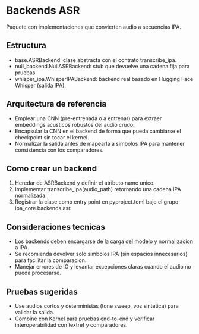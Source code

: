 # Backends ASR

Paquete con implementaciones que convierten audio a secuencias IPA.

## Estructura
- base.ASRBackend: clase abstracta con el contrato transcribe_ipa.
- null_backend.NullASRBackend: stub que devuelve una cadena fija para pruebas.
- whisper_ipa.WhisperIPABackend: backend real basado en Hugging Face Whisper (salida IPA).

## Arquitectura de referencia
- Emplear una CNN (pre-entrenada o a entrenar) para extraer embeddings acusticos robustos del audio crudo.
- Encapsular la CNN en el backend de forma que pueda cambiarse el checkpoint sin tocar el kernel.
- Normalizar la salida antes de mapearla a simbolos IPA para mantener consistencia con los comparadores.

## Como crear un backend
1. Heredar de ASRBackend y definir el atributo name unico.
2. Implementar transcribe_ipa(audio_path) retornando una cadena IPA normalizada.
3. Registrar la clase como entry point en pyproject.toml bajo el grupo ipa_core.backends.asr.

## Consideraciones tecnicas
- Los backends deben encargarse de la carga del modelo y normalizacion a IPA.
- Se recomienda devolver solo simbolos IPA (sin espacios innecesarios) para facilitar la comparacion.
- Manejar errores de IO y levantar excepciones claras cuando el audio no pueda procesarse.

## Pruebas sugeridas
- Use audios cortos y deterministas (tone sweep, voz sintetica) para validar la salida.
- Combine con Kernel para pruebas end-to-end y verificar interoperabilidad con textref y comparadores.
